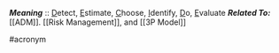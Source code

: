 ***Meaning*** :: <u>D</u>etect, <u>E</u>stimate, <u>C</u>hoose, <u>I</u>dentify, <u>D</u>o, <u>E</u>valuate
***Related To:*** [[ADM]]. [[Risk Management]], and [[3P Model]]

#acronym
